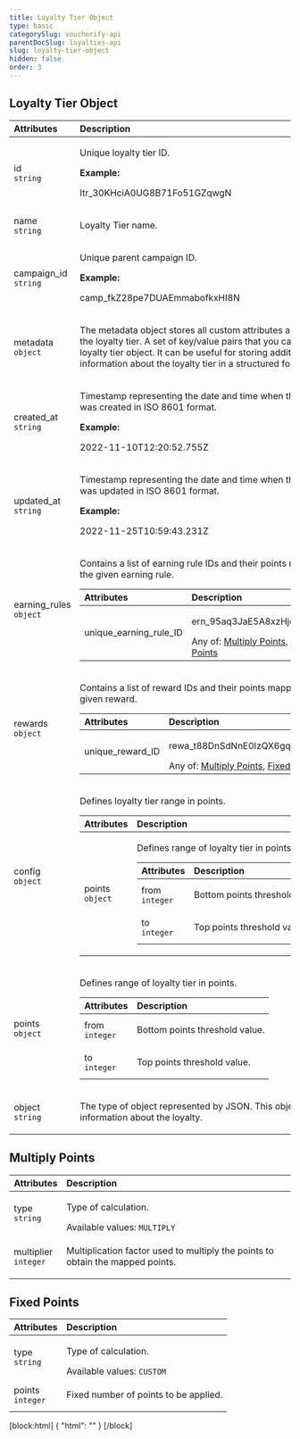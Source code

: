```yaml
---
title: Loyalty Tier Object
type: basic
categorySlug: voucherify-api
parentDocSlug: loyalties-api
slug: loyalty-tier-object
hidden: false
order: 3
---
```


## Loyalty Tier Object
| Attributes |  Description |
|:-----|:--------|
| id</br>`string` | <p>Unique loyalty tier ID.</p> **Example:** <p>ltr_30KHciA0UG8B71Fo51GZqwgN</p> |
| name</br>`string` | <p>Loyalty Tier name.</p> |
| campaign_id</br>`string` | <p>Unique parent campaign ID.</p> **Example:** <p>camp_fkZ28pe7DUAEmmabofkxHI8N</p> |
| metadata</br>`object` | <p>The metadata object stores all custom attributes assigned to the loyalty tier. A set of key/value pairs that you can attach to a loyalty tier object. It can be useful for storing additional information about the loyalty tier in a structured format.</p> |
| created_at</br>`string` | <p>Timestamp representing the date and time when the loyalty tier was created in ISO 8601 format.</p> **Example:** <p>2022-11-10T12:20:52.755Z</p> |
| updated_at</br>`string` | <p>Timestamp representing the date and time when the loyalty tier was updated in ISO 8601 format.</p> **Example:** <p>2022-11-25T10:59:43.231Z</p> |
| earning_rules</br>`object` | <p>Contains a list of earning rule IDs and their points mapping for the given earning rule.</p> <table><thead><tr><th style="text-align:left">Attributes</th><th style="text-align:left">Description</th></tr></thead><tbody><tr><td style="text-align:left">unique_earning_rule_ID</td><td style="text-align:left"><p>ern_95aq3JaE5A8xzHjoJPYNRqXZ</p> Any of: <a href="#multiply-points">Multiply Points</a>, <a href="#fixed-points">Fixed Points</a></td></tr></tbody></table> |
| rewards</br>`object` | <p>Contains a list of reward IDs and their points mapping for the given reward.</p> <table><thead><tr><th style="text-align:left">Attributes</th><th style="text-align:left">Description</th></tr></thead><tbody><tr><td style="text-align:left">unique_reward_ID</td><td style="text-align:left"><p>rewa_t88DnSdNnE0IzQX6gqH3jHGQ</p> Any of: <a href="#multiply-points">Multiply Points</a>, <a href="#fixed-points">Fixed Points</a></td></tr></tbody></table> |
| config</br>`object` | <p>Defines loyalty tier range in points.</p> <table><thead><tr><th style="text-align:left">Attributes</th><th style="text-align:left">Description</th></tr></thead><tbody><tr><td style="text-align:left">points</br><code>object</code></td><td style="text-align:left"><p>Defines range of loyalty tier in points.</p> <table><thead><tr><th style="text-align:left">Attributes</th><th style="text-align:left">Description</th></tr></thead><tbody><tr><td style="text-align:left">from</br><code>integer</code></td><td style="text-align:left"><p>Bottom points threshold value.</p></td></tr><tr><td style="text-align:left">to</br><code>integer</code></td><td style="text-align:left"><p>Top points threshold value.</p></td></tr></tbody></table></td></tr></tbody></table> |
| points</br>`object` | <p>Defines range of loyalty tier in points.</p> <table><thead><tr><th style="text-align:left">Attributes</th><th style="text-align:left">Description</th></tr></thead><tbody><tr><td style="text-align:left">from</br><code>integer</code></td><td style="text-align:left"><p>Bottom points threshold value.</p></td></tr><tr><td style="text-align:left">to</br><code>integer</code></td><td style="text-align:left"><p>Top points threshold value.</p></td></tr></tbody></table> |
| object</br>`string` | <p>The type of object represented by JSON. This object stores information about the loyalty.</p> |

## Multiply Points
| Attributes |  Description |
|:-----|:--------|
| type</br>`string` | <p>Type of calculation.</p> Available values: `MULTIPLY` |
| multiplier</br>`integer` | <p>Multiplication factor used to multiply the points to obtain the mapped points.</p> |

## Fixed Points
| Attributes |  Description |
|:-----|:--------|
| type</br>`string` | <p>Type of calculation.</p> Available values: `CUSTOM` |
| points</br>`integer` | <p>Fixed number of points to be applied.</p> |

[block:html]
{
  "html": "<style>\n[title=\"Toggle library\"] { \n  display: none; }\n.LanguagePicker-divider { \n  display: none; }\n.Playground-section3VTXuaYZivJK > .APISectionHeader3LN_-QIR0m7x {\n  display: none; }\n.LanguagePicker-languages1qVVo_v6AlP9 {\n  display: none; }\n.headline-container-article-info2GaOf2jMpV0r {\n  display: none; }\n.APISectionHeader3LN_-QIR0m7x {\n  display: none; }\n.APIResponseSchemaPicker-label3XMQ9E-slNcS {\n  display: none; }\n.PlaygroundC7DInM9NFvBg {\n  display: none; }\n.Modal-Header3VPrQs3MUWWd {\n  display: none; }\n.rm-ReferenceMain .rm-Article {\n  max-width: 2000px; }\n</style>"
}
[/block]
